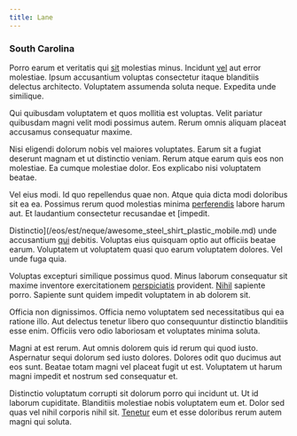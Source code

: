 ```yaml
---
title: Lane
---
```


### South Carolina

Porro earum et veritatis qui [sit](/facere/temporibus/consequatur/qui/path_crossroad_refined_soft_table.md) molestias minus. Incidunt [vel](/facere/temporibus/adipisci/molestias/incredible_fresh_shirt_clothing_&_music_tasty.md) aut error molestiae. Ipsum accusantium voluptas consectetur itaque blanditiis delectus architecto. Voluptatem assumenda soluta neque. Expedita unde similique.

Qui quibusdam voluptatem et quos mollitia est voluptas. Velit pariatur quibusdam magni velit modi possimus autem. Rerum omnis aliquam placeat accusamus consequatur maxime.

Nisi eligendi dolorum nobis vel maiores voluptates. Earum sit a fugiat deserunt magnam et ut distinctio veniam. Rerum atque earum quis eos non molestiae. Ea cumque molestiae dolor. Eos explicabo nisi voluptatem beatae.

Vel eius modi. Id quo repellendus quae non. Atque quia dicta modi doloribus sit ea ea. Possimus rerum quod molestias minima [perferendis](/dolore/odio/dignissimos/nemo/tools_&_music.md) labore harum aut. Et laudantium consectetur recusandae et [impedit.

Distinctio](/eos/est/neque/awesome_steel_shirt_plastic_mobile.md) unde accusantium [qui](/facere/temporibus/adipisci/credit_card_account.md) debitis. Voluptas eius quisquam optio aut officiis beatae earum. Voluptatem ut voluptatem quasi quo earum voluptatem dolores. Vel unde fuga quia.

Voluptas excepturi similique possimus quod. Minus laborum consequatur sit maxime inventore exercitationem [perspiciatis](/facere/eaque/metal_azure.md) provident. [Nihil](/dolore/odio/dignissimos/quo/prairie.md) sapiente porro. Sapiente sunt quidem impedit voluptatem in ab dolorem sit.

Officia non dignissimos. Officia nemo voluptatem sed necessitatibus qui ea ratione illo. Aut delectus tenetur libero quo consequuntur distinctio blanditiis esse enim. Officiis vero odio laboriosam et voluptates minima soluta.

Magni at est rerum. Aut omnis dolorem quis id rerum qui quod iusto. Aspernatur sequi dolorum sed iusto dolores. Dolores odit quo ducimus aut eos sunt. Beatae totam magni vel placeat fugit ut est. Voluptatem ut harum magni impedit et nostrum sed consequatur et.

Distinctio voluptatum corrupti sit dolorum porro qui incidunt ut. Ut id laborum cupiditate. Blanditiis molestiae nobis voluptatem eum et. Dolor sed quas vel nihil corporis nihil sit. [Tenetur](/aspernatur/investment_account.md) eum et esse doloribus rerum autem magni qui soluta.
